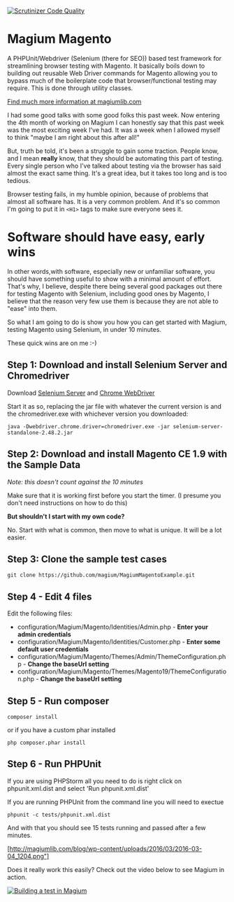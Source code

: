 [![Scrutinizer Code Quality](https://scrutinizer-ci.com/g/magium/MagiumMagento/badges/quality-score.png?b=master)](https://scrutinizer-ci.com/g/magium/MagiumMagento/?branch=master)

# Magium Magento

A PHPUnit/Webdriver (Selenium (there for SEO)) based test framework for streamlining browser testing with Magento.  It basically boils down to building out reusable Web Driver commands for Magento allowing you to bypass much of the boilerplate code that browser/functional testing may require.  This is done through utility classes.

[Find much more information at magiumlib.com](http://www.magiumlib.com/?utm_source=github&utm_medium=website&utm_campaign=social)

I had some good talks with some good folks this past week.  Now entering the 4th month of working on Magium I can honestly say that this past week was the most exciting week I've had.  It was a week when I allowed myself to think "maybe I am right about this after all!"  

But, truth be told, it's been a struggle to gain some traction.  People know, and I mean **really** know, that they should be automating this part of testing.  Every single person who I've talked about testing via the browser has said almost the exact same thing.  It's a great idea, but it takes too long and is too tedious.

Browser testing fails, in my humble opinion, because of problems that almost all software has.  It is a very common problem.  And it's so common I'm going to put it in `<H1>` tags to make sure everyone sees it.

# Software should have easy, early wins

In other words,with  software, especially new or unfamiliar software, you should have something useful to show with a minimal amount of effort.  That's why, I believe, despite there being several good packages out there for testing Magento with Selenium, including good ones by Magento, I believe that the reason very few use them is because they are not able to "ease" into them.

So what I am going to do is show you how you can get started with Magium, testing Magento using Selenium, in under 10 minutes.

These quick wins are on me :-)

## Step 1: Download and install Selenium Server and Chromedriver

Download [Selenium Server](http://www.seleniumhq.org/download/) and [Chrome WebDriver](https://sites.google.com/a/chromium.org/chromedriver/downloads)

Start it as so, replacing the jar file with whatever the current version is and the chromedriver.exe with whichever version you downloaded:

```
java -Dwebdriver.chrome.driver=chromedriver.exe -jar selenium-server-standalone-2.48.2.jar
```

## Step 2: Download and install Magento CE 1.9 with the Sample Data

*Note: this doesn't count against the 10 minutes*

Make sure that it is working first before you start the timer. (I presume you don't need instructions on how to do this)

**But shouldn't I start with my own code?**

No.  Start with what is common, then move to what is unique.  It will be a lot easier.

## Step 3: Clone the sample test cases

```
git clone https://github.com/magium/MagiumMagentoExample.git
```

## Step 4 - Edit 4 files

Edit the following files:

* configuration/Magium/Magento/Identities/Admin.php - **Enter your admin credentials**
* configuration/Magium/Magento/Identities/Customer.php - **Enter some default user credentials**
* configuration/Magium/Magento/Themes/Admin/ThemeConfiguration.php - **Change the baseUrl setting**
* configuration/Magium/Magento/Themes/Magento19/ThemeConfiguration.php - **Change the baseUrl setting**

## Step 5 - Run composer

```
composer install
```

or if you have a custom phar installed

```
php composer.phar install
```

## Step 6 - Run PHPUnit

If you are using PHPStorm all you need to do is right click on phpunit.xml.dist and select 'Run phpunit.xml.dist'

If you are running PHPUnit from the command line you will need to exectue

```
phpunit -c tests/phpunit.xml.dist
```

And with that you should see 15 tests running and passed after a few minutes.

[http://magiumlib.com/blog/wp-content/uploads/2016/03/2016-03-04_1204.png"]

Does it really work this easily?  Check out the video below to see Magium in action.

[![Building a test in Magium](https://img.youtube.com/vi/-GhWAOuj8GM/0.jpg)](https://www.youtube.com/watch?v=-GhWAOuj8GM)

